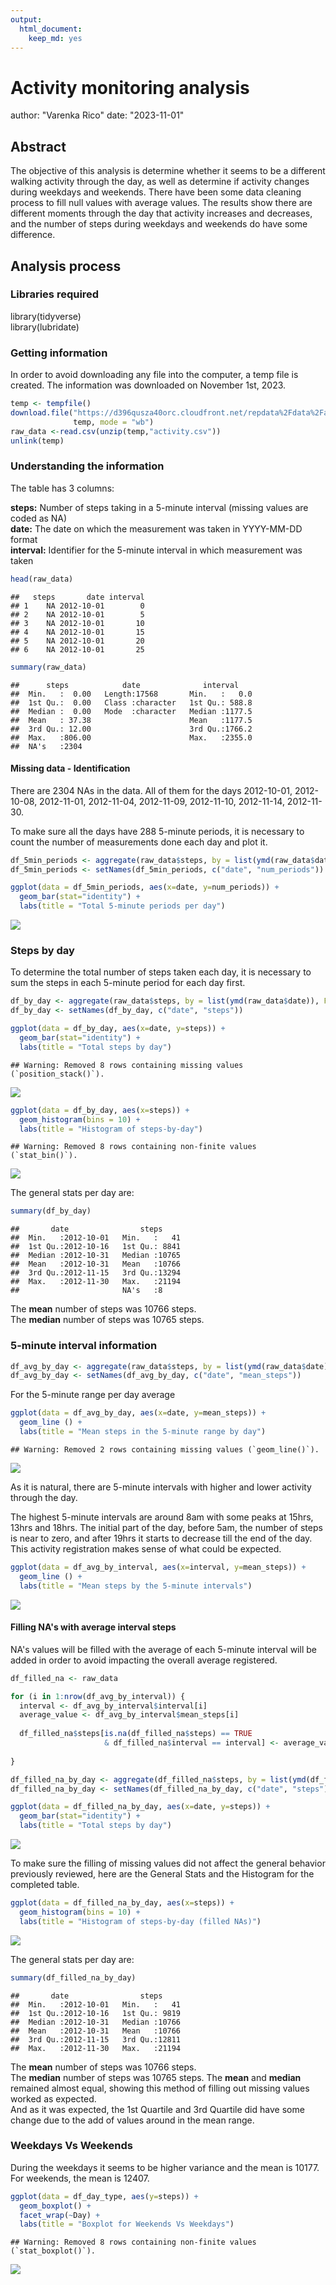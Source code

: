 ```yaml
---
output: 
  html_document: 
    keep_md: yes
---
```

# Activity monitoring analysis
author: "Varenka Rico"
date: "2023-11-01"



## Abstract

The objective of this analysis is determine whether it seems to be a different walking activity through the day, as well as determine if activity changes during weekdays and weekends. There have been some data cleaning process to fill null values with average values. The results show there are different moments through the day that activity increases and decreases, and the number of steps during weekdays and weekends do have some difference.

## Analysis process

### Libraries required
library(tidyverse)  
library(lubridate)

### Getting information
In order to avoid downloading any file into the computer, a temp file is created. The information was downloaded on November 1st, 2023.


```r
temp <- tempfile()
download.file("https://d396qusza40orc.cloudfront.net/repdata%2Fdata%2Factivity.zip?raw=TRUE", 
              temp, mode = "wb")
raw_data <-read.csv(unzip(temp,"activity.csv"))
unlink(temp)
```

### Understanding the information
The table has 3 columns:  
  
**steps:** Number of steps taking in a 5-minute interval (missing values are coded as NA)  
**date:** The date on which the measurement was taken in YYYY-MM-DD format  
**interval:** Identifier for the 5-minute interval in which measurement was taken  

```r
head(raw_data)
```

```
##   steps       date interval
## 1    NA 2012-10-01        0
## 2    NA 2012-10-01        5
## 3    NA 2012-10-01       10
## 4    NA 2012-10-01       15
## 5    NA 2012-10-01       20
## 6    NA 2012-10-01       25
```

```r
summary(raw_data)
```

```
##      steps            date              interval     
##  Min.   :  0.00   Length:17568       Min.   :   0.0  
##  1st Qu.:  0.00   Class :character   1st Qu.: 588.8  
##  Median :  0.00   Mode  :character   Median :1177.5  
##  Mean   : 37.38                      Mean   :1177.5  
##  3rd Qu.: 12.00                      3rd Qu.:1766.2  
##  Max.   :806.00                      Max.   :2355.0  
##  NA's   :2304
```

#### Missing data - Identification
There are 2304 NAs in the data. All of them for the days 2012-10-01, 2012-10-08, 2012-11-01, 2012-11-04, 2012-11-09, 2012-11-10, 2012-11-14, 2012-11-30.

To make sure all the days have 288 5-minute periods, it is necessary to count the number of measurements done each day and plot it.


```r
df_5min_periods <- aggregate(raw_data$steps, by = list(ymd(raw_data$date)), FUN = length)
df_5min_periods <- setNames(df_5min_periods, c("date", "num_periods"))
```

```r
ggplot(data = df_5min_periods, aes(x=date, y=num_periods)) +
  geom_bar(stat="identity") +
  labs(title = "Total 5-minute periods per day")
```

![](figures/barplot_5min_periods-1.png)<!-- -->

### Steps by day

To determine the total number of steps taken each day, it is necessary to sum the steps in each 5-minute period for each day first.


```r
df_by_day <- aggregate(raw_data$steps, by = list(ymd(raw_data$date)), FUN = sum)
df_by_day <- setNames(df_by_day, c("date", "steps"))
```

```r
ggplot(data = df_by_day, aes(x=date, y=steps)) +
  geom_bar(stat="identity") +
  labs(title = "Total steps by day")
```

```
## Warning: Removed 8 rows containing missing values (`position_stack()`).
```

![](figures/bar_plot-1.png)<!-- -->

```r
ggplot(data = df_by_day, aes(x=steps)) +
  geom_histogram(bins = 10) +
  labs(title = "Histogram of steps-by-day")
```

```
## Warning: Removed 8 rows containing non-finite values (`stat_bin()`).
```

![](figures/Histogram_StepsByDay-1.png)<!-- -->
  
The general stats per day are:


```r
summary(df_by_day)
```

```
##       date                steps      
##  Min.   :2012-10-01   Min.   :   41  
##  1st Qu.:2012-10-16   1st Qu.: 8841  
##  Median :2012-10-31   Median :10765  
##  Mean   :2012-10-31   Mean   :10766  
##  3rd Qu.:2012-11-15   3rd Qu.:13294  
##  Max.   :2012-11-30   Max.   :21194  
##                       NA's   :8
```

The **mean** number of steps was 10766 steps.  
The **median** number of steps was 10765 steps.

### 5-minute interval information

```r
df_avg_by_day <- aggregate(raw_data$steps, by = list(ymd(raw_data$date)), FUN = mean)
df_avg_by_day <- setNames(df_avg_by_day, c("date", "mean_steps"))
```
For the 5-minute range per day average

```r
ggplot(data = df_avg_by_day, aes(x=date, y=mean_steps)) +
  geom_line () +
  labs(title = "Mean steps in the 5-minute range by day")
```

```
## Warning: Removed 2 rows containing missing values (`geom_line()`).
```

![](figures/line_plot-1.png)<!-- -->
  
As it is natural, there are 5-minute intervals with higher and lower activity through the day.


  
The highest 5-minute intervals are around 8am with some peaks at 15hrs, 13hrs and 18hrs. The initial part of the day, before 5am, the number of steps is near to zero, and after 19hrs it starts to decrease till the end of the day. This activity registration makes sense of what could be expected.


```r
ggplot(data = df_avg_by_interval, aes(x=interval, y=mean_steps)) +
  geom_line () +
  labs(title = "Mean steps by the 5-minute intervals")
```

![](figures/line_plot_interval-1.png)<!-- -->

#### Filling NA's with average interval steps
NA's values will be filled with the average of each 5-minute interval will be added in order to avoid impacting the overall average registered.


```r
df_filled_na <- raw_data

for (i in 1:nrow(df_avg_by_interval)) {
  interval <- df_avg_by_interval$interval[i]
  average_value <- df_avg_by_interval$mean_steps[i]
  
  df_filled_na$steps[is.na(df_filled_na$steps) == TRUE 
                     & df_filled_na$interval == interval] <- average_value
  
}
```

```r
df_filled_na_by_day <- aggregate(df_filled_na$steps, by = list(ymd(df_filled_na$date)), FUN = sum)
df_filled_na_by_day <- setNames(df_filled_na_by_day, c("date", "steps"))
```

```r
ggplot(data = df_filled_na_by_day, aes(x=date, y=steps)) +
  geom_bar(stat="identity") +
  labs(title = "Total steps by day")
```

![](figures/Bar_StepsByDay_filledNA-1.png)<!-- -->

To make sure the filling of missing values did not affect the general behavior previously reviewed, here are the General Stats and the Histogram for the completed table.


```r
ggplot(data = df_filled_na_by_day, aes(x=steps)) +
  geom_histogram(bins = 10) +
  labs(title = "Histogram of steps-by-day (filled NAs)")
```

![](figures/Histogram_StepsByDay_filledNA-1.png)<!-- -->
  
The general stats per day are:


```r
summary(df_filled_na_by_day)
```

```
##       date                steps      
##  Min.   :2012-10-01   Min.   :   41  
##  1st Qu.:2012-10-16   1st Qu.: 9819  
##  Median :2012-10-31   Median :10766  
##  Mean   :2012-10-31   Mean   :10766  
##  3rd Qu.:2012-11-15   3rd Qu.:12811  
##  Max.   :2012-11-30   Max.   :21194
```

  
The **mean** number of steps was 10766 steps.  
The **median** number of steps was 10765 steps. 
The **mean** and **median** remained almost equal, showing this method of filling out missing values worked as expected.  
And as it was expected, the 1st Quartile and 3rd Quartile did have some change due to the add of values around in the mean range.  

### Weekdays Vs Weekends

  
During the weekdays it seems to be higher variance and the mean is 10177. For weekends, the mean is 12407.


```r
ggplot(data = df_day_type, aes(y=steps)) +
  geom_boxplot() +
  facet_wrap(~Day) +
  labs(title = "Boxplot for Weekends Vs Weekdays")
```

```
## Warning: Removed 8 rows containing non-finite values (`stat_boxplot()`).
```

![](figures/Histogram_by_day_type-1.png)<!-- -->
